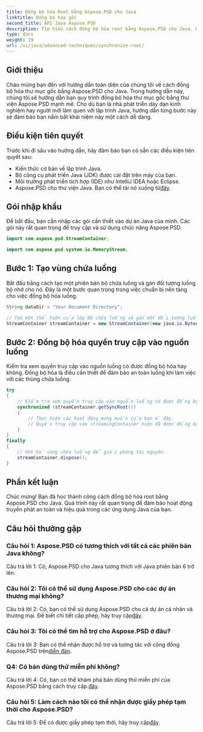 ```yaml
---
title: Đồng bộ hóa Root bằng Aspose.PSD cho Java
linktitle: Đồng bộ hóa gốc
second_title: API Java Aspose.PSD
description: Tìm hiểu cách đồng bộ hóa root bằng Aspose.PSD cho Java. Hãy làm theo hướng dẫn từng bước của chúng tôi để vận hành luồng Java hiệu quả.
type: docs
weight: 19
url: /vi/java/advanced-techniques/synchronize-root/
---
```

## Giới thiệu

Chào mừng bạn đến với hướng dẫn toàn diện của chúng tôi về cách đồng bộ hóa thư mục gốc bằng Aspose.PSD cho Java. Trong hướng dẫn này, chúng tôi sẽ hướng dẫn bạn quy trình đồng bộ hóa thư mục gốc bằng thư viện Aspose.PSD mạnh mẽ. Cho dù bạn là nhà phát triển dày dạn kinh nghiệm hay người mới làm quen với lập trình Java, hướng dẫn từng bước này sẽ đảm bảo bạn nắm bắt khái niệm này một cách dễ dàng.

## Điều kiện tiên quyết

Trước khi đi sâu vào hướng dẫn, hãy đảm bảo bạn có sẵn các điều kiện tiên quyết sau:

- Kiến thức cơ bản về lập trình Java.
- Bộ công cụ phát triển Java (JDK) được cài đặt trên máy của bạn.
- Môi trường phát triển tích hợp (IDE) như IntelliJ IDEA hoặc Eclipse.
-  Aspose.PSD cho thư viện Java. Bạn có thể tải nó xuống từ[đây](https://releases.aspose.com/psd/java/).

## Gói nhập khẩu

Để bắt đầu, bạn cần nhập các gói cần thiết vào dự án Java của mình. Các gói này rất quan trọng để truy cập và sử dụng chức năng Aspose.PSD.

```java
import com.aspose.psd.StreamContainer;

import com.aspose.psd.system.io.MemoryStream;
```

## Bước 1: Tạo vùng chứa luồng

Bắt đầu bằng cách tạo một phiên bản bộ chứa luồng và gán đối tượng luồng bộ nhớ cho nó. Đây là một bước quan trọng trong việc chuẩn bị nền tảng cho việc đồng bộ hóa luồng.

```java
String dataDir = "Your Document Directory";

// Tạo một thể hiện của lớp Bộ chứa luồng và gán một đối tượng luồng bộ nhớ.
StreamContainer streamContainer = new StreamContainer(new java.io.ByteArrayInputStream(new byte[0]));
```

## Bước 2: Đồng bộ hóa quyền truy cập vào nguồn luồng

Kiểm tra xem quyền truy cập vào nguồn luồng có được đồng bộ hóa hay không. Đồng bộ hóa là điều cần thiết để đảm bảo an toàn luồng khi làm việc với các thùng chứa luồng.

```java
try
{
    // Kiểm tra xem quyền truy cập vào nguồn luồng có được đồng bộ hóa hay không.
    synchronized (streamContainer.getSyncRoot())
    {
        // Thực hiện các hoạt động mong muốn của bạn ở đây.
        // Quyền truy cập vào streamingContainer hiện đã được đồng bộ hóa.
    }
}
finally
{
    // Vứt bỏ vùng chứa luồng để giải phóng tài nguyên.
    streamContainer.dispose();
}
```

## Phần kết luận

Chúc mừng! Bạn đã học thành công cách đồng bộ hóa root bằng Aspose.PSD cho Java. Quá trình này rất quan trọng để đảm bảo hoạt động truyền phát an toàn và hiệu quả trong các ứng dụng Java của bạn.

## Câu hỏi thường gặp

### Câu hỏi 1: Aspose.PSD có tương thích với tất cả các phiên bản Java không?

Câu trả lời 1: Có, Aspose.PSD cho Java tương thích với Java phiên bản 6 trở lên.

### Câu hỏi 2: Tôi có thể sử dụng Aspose.PSD cho các dự án thương mại không?

 Câu trả lời 2: Có, bạn có thể sử dụng Aspose.PSD cho cả dự án cá nhân và thương mại. Để biết chi tiết cấp phép, hãy truy cập[đây](https://purchase.aspose.com/buy).

### Câu hỏi 3: Tôi có thể tìm hỗ trợ cho Aspose.PSD ở đâu?

 Câu trả lời 3: Bạn có thể nhận được hỗ trợ và tương tác với cộng đồng Aspose.PSD trên[diễn đàn](https://forum.aspose.com/c/psd/34).

### Q4: Có bản dùng thử miễn phí không?

 Câu trả lời 4: Có, bạn có thể khám phá bản dùng thử miễn phí của Aspose.PSD bằng cách truy cập.[đây](https://releases.aspose.com/).

### Câu hỏi 5: Làm cách nào tôi có thể nhận được giấy phép tạm thời cho Aspose.PSD?

 Câu trả lời 5: Để có được giấy phép tạm thời, hãy truy cập[đây](https://purchase.aspose.com/temporary-license/).
